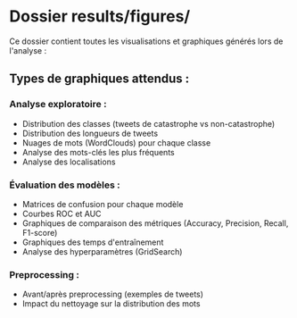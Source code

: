 # Dossier results/figures/
Ce dossier contient toutes les visualisations et graphiques générés lors de l'analyse :

## Types de graphiques attendus :

### Analyse exploratoire :
- Distribution des classes (tweets de catastrophe vs non-catastrophe)
- Distribution des longueurs de tweets
- Nuages de mots (WordClouds) pour chaque classe
- Analyse des mots-clés les plus fréquents
- Analyse des localisations

### Évaluation des modèles :
- Matrices de confusion pour chaque modèle
- Courbes ROC et AUC
- Graphiques de comparaison des métriques (Accuracy, Precision, Recall, F1-score)
- Graphiques des temps d'entraînement
- Analyse des hyperparamètres (GridSearch)

### Preprocessing :
- Avant/après preprocessing (exemples de tweets)
- Impact du nettoyage sur la distribution des mots


